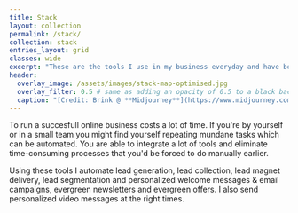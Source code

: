 ```yaml
---
title: Stack
layout: collection
permalink: /stack/
collection: stack
entries_layout: grid
classes: wide
excerpt: "These are the tools I use in my business everyday and have been using for a few years now. They make the entire operation run smooth. With these tools you are able to run a succesfull online business, given that you have a good offer or proposition in the first place."
header:
  overlay_image: /assets/images/stack-map-optimised.jpg
  overlay_filter: 0.5 # same as adding an opacity of 0.5 to a black background
  caption: "[Credit: Brink @ **Midjourney**](https://www.midjourney.com/home/)"
---
```


To run a succesfull online business costs a lot of time. If you're by yourself or in a small team you might find yourself repeating mundane tasks which can be automated. You are able to integrate a lot of tools and eliminate time-consuming processes that you'd be forced to do manually earlier.

>
Using these tools I automate lead generation, lead collection, lead magnet delivery, lead segmentation and personalized welcome messages & email campaigns, evergreen newsletters and evergreen offers. I also send personalized video messages at the right times.